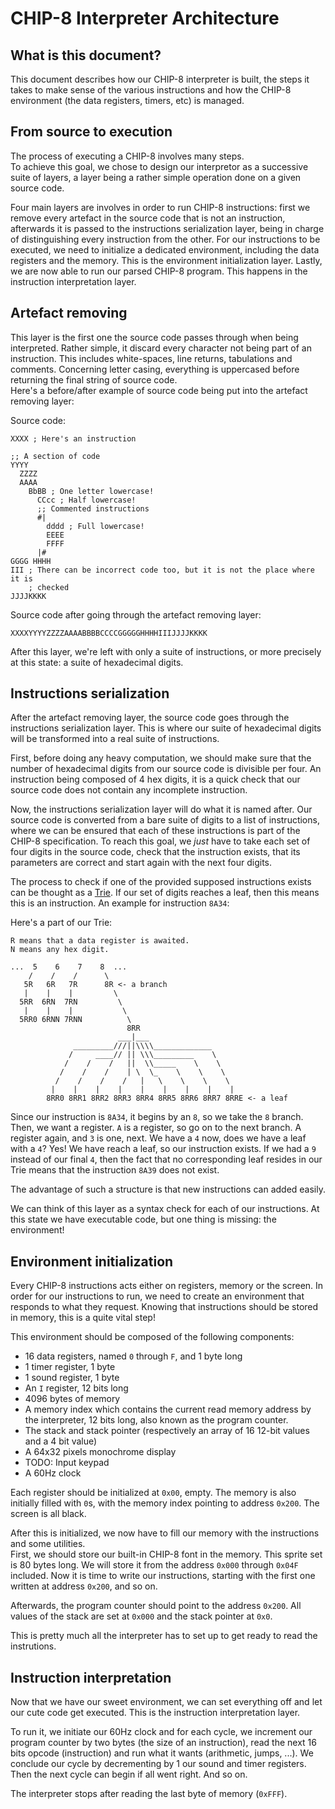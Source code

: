 # CHIP-8 Interpreter Architecture

## What is this document?

This document describes how our CHIP-8 interpreter is built, the steps it takes
to make sense of the various instructions and how the CHIP-8 environment (the
data registers, timers, etc) is managed.

## From source to execution

The process of executing a CHIP-8 involves many steps.  
To achieve this goal, we chose to design our interpretor as a successive suite
of layers, a layer being a rather simple operation done on a given source
code.

Four main layers are involves in order to run CHIP-8 instructions: first we
remove every artefact in the source code that is not an instruction, afterwards
it is passed to the instructions serialization layer, being in charge of
distinguishing every instruction from the other. For our instructions to be
executed, we need to initialize a dedicated environment, including the data
registers and the memory. This is the environment initialization layer. Lastly,
we are now able to run our parsed CHIP-8 program. This happens in the
instruction interpretation layer.

## Artefact removing

This layer is the first one the source code passes through when being
interpreted. Rather simple, it discard every character not being part of an
instruction. This includes white-spaces, line returns, tabulations and
comments. Concerning letter casing, everything is uppercased before returning
the final string of source code.  
Here's a before/after example of source code being put into the artefact
removing layer:

Source code:
```
XXXX ; Here's an instruction

;; A section of code
YYYY
  ZZZZ
  AAAA
    BbBB ; One letter lowercase!
      CCcc ; Half lowercase!
      ;; Commented instructions
      #|
        dddd ; Full lowercase!
        EEEE
        FFFF
      |#
GGGG HHHH
III ; There can be incorrect code too, but it is not the place where it is
    ; checked
JJJJKKKK
```

Source code after going through the artefact removing layer:
```
XXXXYYYYZZZZAAAABBBBCCCCGGGGGHHHHIIIJJJJKKKK
```

After this layer, we're left with only a suite of instructions, or more
precisely at this state: a suite of hexadecimal digits.

## Instructions serialization

After the artefact removing layer, the source code goes through the
instructions serialization layer. This is where our suite of hexadecimal digits
will be transformed into a real suite of instructions.

First, before doing any heavy computation, we should make sure that the
number of hexadecimal digits from our source code is divisible per four. An
instruction being composed of 4 hex digits, it is a quick check that our source
code does not contain any incomplete instruction.

Now, the instructions serialization layer will do what it is named after. Our
source code is converted from a bare suite of digits to a list of instructions,
where we can be ensured that each of these instructions is part of the CHIP-8
specification. To reach this goal, we _just_ have to take each set of four
digits in the source code, check that the instruction exists, that its
parameters are correct and start again with the next four digits.

The process to check if one of the provided supposed instructions exists can be
thought as a [Trie][trie-wikipedia]. If our set of digits reaches a leaf, then
this means this is an instruction. An example for instruction `8A34`:

Here's a part of our Trie:

```
R means that a data register is awaited.
N means any hex digit.

...  5    6    7    8  ...
    /    /    /      \
   5R   6R   7R      8R <- a branch
   |    |    |         \
  5RR  6RN  7RN         \
   |    |    |           \
  5RR0 6RNN 7RNN          \
                          8RR
                        ___|___
              _________///||\\\\_____________
             /     ____// || \\\_________    \
            /    /    /   ||  \\_____    \    \
           /    /    /    | \  \_    \    \    \
          /    /    /    /   |   \    \    \    \
         |    |    |    |    |    |    |    |    |
        8RR0 8RR1 8RR2 8RR3 8RR4 8RR5 8RR6 8RR7 8RRE <- a leaf
```

Since our instruction is `8A34`, it begins by an `8`, so we take the `8`
branch. Then, we want a register. `A` is a register, so go on to the next
branch. A register again, and `3` is one, next. We have a `4` now, does we have
a leaf with a `4`? Yes! We have reach a leaf, so our instruction exists. If we
had a `9` instead of our final `4`, then the fact that no corresponding leaf
resides in our Trie means that the instruction `8A39` does not exist.

The advantage of such a structure is that new instructions can added easily.

We can think of this layer as a syntax check for each of our instructions. At
this state we have executable code, but one thing is missing: the environment!

## Environment initialization

Every CHIP-8 instructions acts either on registers, memory or the screen. In
order for our instructions to run, we need to create an environment that
responds to what they request. Knowing that instructions should be stored in
memory, this is a quite vital step!

This environment should be composed of the following components:

 * 16 data registers, named `0` through `F`, and 1 byte long
 * 1 timer register, 1 byte
 * 1 sound register, 1 byte
 * An `I` register, 12 bits long
 * 4096 bytes of memory
 * A memory index which contains the current read memory address by the
   interpreter, 12 bits long, also known as the program counter.
 * The stack and stack pointer (respectively an array of 16 12-bit values and
   a 4 bit value)
 * A 64x32 pixels monochrome display
 * TODO: Input keypad
 * A 60Hz clock

Each register should be initialized at `0x00`, empty. The memory is also
initially filled with `0`s, with the memory index pointing to address `0x200`.
The screen is all black.

After this is initialized, we now have to fill our memory with the instructions
and some utilities.  
First, we should store our built-in CHIP-8 font in the memory. This sprite set
is 80 bytes long. We will store it from the address `0x000` through `0x04F`
included. Now it is time to write our instructions, starting with the first one
written at address `0x200`, and so on.

Afterwards, the program counter should point to the address `0x200`. All values
of the stack are set at `0x000` and the stack pointer at `0x0`.

This is pretty much all the interpreter has to set up to get ready to read the
instrutions.

## Instruction interpretation

Now that we have our sweet environment, we can set everything off and let
our cute code get executed. This is the instruction interpretation layer.

To run it, we initiate our 60Hz clock and for each cycle, we increment our
program counter by two bytes (the size of an instruction), read the next 16
bits opcode (instruction) and run what it wants (arithmetic, jumps, ...). We
conclude our cycle by decrementing by 1 our sound and timer registers. Then
the next cycle can begin if all went right. And so on.

The interpreter stops after reading the last byte of memory (`0xFFF`).

[trie-wikipedia]: https://en.wikipedia.org/wiki/Trie
